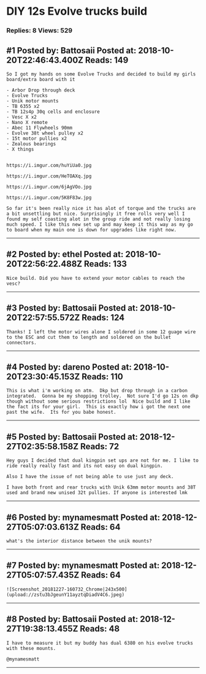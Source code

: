 # DIY 12s Evolve trucks build

### Replies: 8 Views: 529

## \#1 Posted by: Battosaii Posted at: 2018-10-20T22:46:43.400Z Reads: 149

```
So I got my hands on some Evolve Trucks and decided to build my girls board/extra board with it

- Arbor Drop through deck
- Evolve Trucks
- Unik motor mounts 
- TB 6355 x2
- TB 12s4p 30q cells and enclosure
- Vesc X x2
- Nano X remote
- Abec 11 Flywheels 90mm
- Evolve 38t wheel pulley x2
- 15t motor pullies x2
- Zealous bearings 
- X things 


https://i.imgur.com/huYiUa0.jpg

https://i.imgur.com/HeTOAXq.jpg

https://i.imgur.com/6jAgVOo.jpg

https://i.imgur.com/5K8F83w.jpg

So far it's been really nice it has alot of torque and the trucks are a bit unsettling but nice. Surprisingly it free rolls very well I found my self coasting alot in the group ride and not really losing much speed. I like this new set up and may keep it this way as my go to board when my main one is down for upgrades like right now.
```

---
## \#2 Posted by: ethel Posted at: 2018-10-20T22:56:22.488Z Reads: 133

```
Nice build. Did you have to extend your motor cables to reach the vesc?
```

---
## \#3 Posted by: Battosaii Posted at: 2018-10-20T22:57:55.572Z Reads: 124

```
Thanks! I left the motor wires alone I soldered in some 12 guage wire to the ESC and cut them to length and soldered on the bullet connectors.
```

---
## \#4 Posted by: dareno Posted at: 2018-10-20T23:30:45.153Z Reads: 110

```
This is what i'm working on atm.  Dkp but drop through in a carbon integrated.  Gonna be my shopping trolley.  Not sure I'd go 12s on dkp though without some serious restrictions lol  Nice build and I like the fact its for your girl.  This is exactly how i got the next one past the wife.  Its for you babe honest.
```

---
## \#5 Posted by: Battosaii Posted at: 2018-12-27T02:35:58.158Z Reads: 72

```
Hey guys I decided that dual kingpin set ups are not for me. I like to ride really really fast and its not easy on dual kingpin.

Also I have the issue of not being able to use just any deck. 

I have both front and rear trucks with Unik 63mm motor mounts and 38T used and brand new unised 32t pullies. If anyone is interested lmk
```

---
## \#6 Posted by: mynamesmatt Posted at: 2018-12-27T05:07:03.613Z Reads: 64

```
what's the interior distance between the unik mounts?
```

---
## \#7 Posted by: mynamesmatt Posted at: 2018-12-27T05:07:57.435Z Reads: 64

```
![Screenshot_20181227-160732_Chrome|243x500](upload://zstu3bJgeunY11ayztqDiadV4C6.jpeg)
```

---
## \#8 Posted by: Battosaii Posted at: 2018-12-27T19:38:13.455Z Reads: 48

```
I have to measure it but my buddy has dual 6380 on his evolve trucks with these mounts.

@mynamesmatt
```

---
